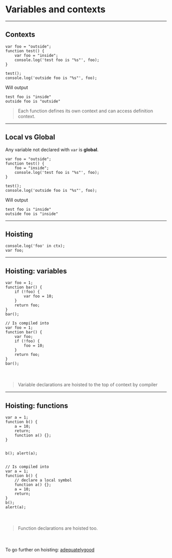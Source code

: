 
# Variables and contexts


---

<h2>Contexts</h2>

<pre><code class="javascript runnable">var foo = "outside";
function test() {
    var foo = "inside";
    console.log('test foo is "%s"', foo);
}

test();
console.log('outside foo is "%s"', foo);</code></pre>

<p>Will output</p>

<pre class="fragment"><code class="javascript">test foo is "inside"
outside foo is "outside"</code></pre>

<blockquote class="fragment">
    <p>Each function defines its own context and can access definition context.</p>
</blockquote>



---

<h2>Local vs Global</h2>

<p>Any variable not declared with <code>var</code> is <strong>global</strong>.</p>

<pre><code class="javascript runnable">var foo = "outside";
function test() {
    foo = "inside";
    console.log('test foo is "%s"', foo);
}

test();
console.log('outside foo is "%s"', foo);</code></pre>

<p>Will output</p>

<pre class="fragment"><code class="javascript">test foo is "inside"
outside foo is "inside"</code></pre>

---

## Hoisting


<pre><code class="javascript runnable">console.log('foo' in ctx);
var foo;
</code></pre>


---

<h2>Hoisting: variables</h2>

<div class="two-columns small-code">
<pre><code class="javascript runnable" data-runnable-output="jsonalert">var foo = 1;
function bar() {
    if (!foo) {
        var foo = 10;
    }
    return foo;
}
bar();
</code></pre>
<pre class="fragment"><code class="javascript runnable">// Is compiled into
var foo = 1;
function bar() {
    var foo;
    if (!foo) {
        foo = 10;
    }
    return foo;
}
bar();</code></pre>

</div>

<div class="fragment">
    <blockquote style="margin-top:50px;">
        <p>Variable declarations are hoisted to the top of context by compiler</p>
    </blockquote>
</div>



---

<h2>Hoisting: functions</h2>

<div class="two-columns small-code">
<pre><code class="javascript runnable">var a = 1;
function b() {
    a = 10;
    return;
    function a() {};
}

b();
alert(a);
</code></pre>
<pre class="fragment"><code class="javascript">// Is compiled into
var a = 1;
function b() {
    // declare a local symbol
    function a() {};
    a = 10;
    return;
}
b();
alert(a);</code></pre>
</div>

<div class="fragment">
    <blockquote style="margin-top:50px;">
        <p>Function declarations are hoisted too.</p>
    </blockquote>
    <p style="margin-top:50px;">To go further on hoisting: <a href="http://www.adequatelygood.com/JavaScript-Scoping-and-Hoisting.html">adequatelygood</a></p>
</div>


